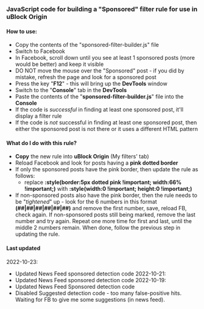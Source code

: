 ### JavaScript code for building a "Sponsored" filter rule for use in uBlock Origin

#### How to use:
- Copy the contents of the "sponsored-filter-builder.js" file
- Switch to Facebook
- In Facebook, scroll down until you see at least 1 sponsored posts (more would be better) and keep it visible
- DO NOT move the mouse over the "Sponsored" post - if you did by mistake, refresh the page and look for a sponsored post
- Press the key "__F12__" - this will bring up the __DevTools__ window
- Switch to the "__Console__" tab in the __DevTools__
- Paste the contents of the "__sponsored-filter-builder.js__" file into the __Console__
- If the code is _successful_ in finding at least one sponsored post, it'll display a filter rule
- If the code is _not_ successful in finding at least one sponsored post, then either the sponsored post is not there or it uses a different HTML pattern
 
#### What do I do with this rule?
- __Copy__ the new rule into __uBlock Origin__ (My filters' tab)
- Reload Facebook and look for posts having a __pink dotted border__
- If only the sponsored posts have the pink border, then update the rule as follows:
  - replace __:style(border:5px dotted pink !important; width:66% !important;)__ with __:style(width:0 !important; height:0 !important;)__
- If non-sponsored posts also have the pink border, then the rule needs to be "_tightened_" up - look for the 6 numbers in this format __(##|##|##|##|##|##)__ and remove the first number, save, reload FB, check again. If non-sponsored posts still being marked, remove the last number and try again. Repeat one more time for first and last, until the middle 2 numbers remain. When done, follow the previous step in updating the rule.

#### Last updated ####
2022-10-23:
- Updated News Feed sponsored detection code
2022-10-21:
- Updated News Feed sponsored detection code
2022-10-19:
- Updated News Feed Sponsored detection code
- Disabled Suggested detection code - too many false-positive hits. Waiting for FB to give me some suggestions (in news feed).
